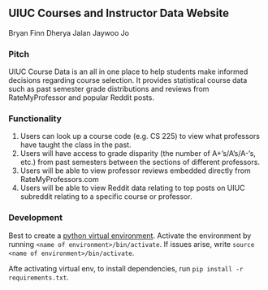 ## UIUC Courses and Instructor Data Website

Bryan Finn
Dherya Jalan
Jaywoo Jo

### Pitch
UIUC Course Data is an all in one place to help students make informed decisions
regarding course selection. It provides statistical course data such as past semester
grade distributions and reviews from RateMyProfessor and popular Reddit posts.

### Functionality
1. Users can look up a course code (e.g. CS 225) to view what professors have
taught the class in the past.
2. Users will have access to grade disparity (the number of A+’s/A’s/A-’s, etc.) from
past semesters between the sections of different professors.
3. Users will be able to view professor reviews embedded directly from
RateMyProfessors.com
4. Users will be able to view Reddit data relating to top posts on UIUC subreddit
relating to a specific course or professor.

### Development
Best to create a [python virtual environment](https://phoenixnap.com/kb/install-flask#ftoc-heading-6). 
Activate the environment by running ```<name of environment>/bin/activate```. If issues arise, write ```source <name of environment>/bin/activate```.

Afte activating virtual env, to install dependencies, run ```pip install -r requirements.txt```.

